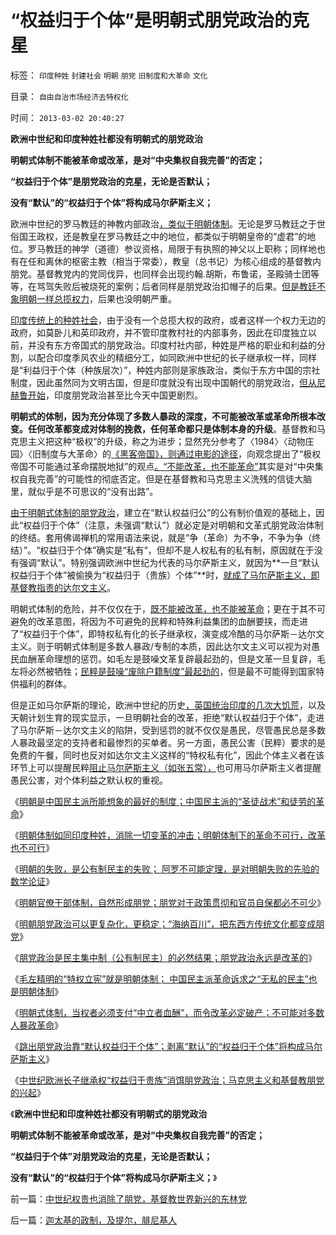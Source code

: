 # “权益归于个体”是明朝式朋党政治的克星

标签： `印度种姓` `封建社会` `明朝` `朋党` `旧制度和大革命` `文化` 

目录： `自由自治市场经济去特权化`

时间： `2013-03-02 20:40:27`

**欧洲中世纪和印度种姓社都没有明朝式的朋党政治**

**明朝式体制不能被革命或改革，是对“中央集权自我完善”的否定；**

**“权益归于个体”是朋党政治的克星，无论是否默认；**

**没有“默认”的“权益归于个体”将构成马尔萨斯主义；**

欧洲中世纪的罗马教廷的神教内部政治[，类似于明朝体制](../../../2013/2/28/朋党政治对于明朝科举官僚体制而言，必不可少.md)。无论是罗马教廷之于世俗国王政权，还是教皇在罗马教廷之中的地位，都类似于明朝皇帝的“虚君”的地位。罗马教廷的神学（道德）参议资格，局限于有执照的神父以上职称；同样地也有在任和离休的枢密主教（相当于常委），教皇（总书记）为核心组成的基督教内朋党。基督教党内的党同伐异，也同样会出现约翰.胡斯，布鲁诺，圣殿骑士团等等，在骂驾失败后被烧死的案例；后者同样是朋党政治扣帽子的后果。[但是教廷不象明朝一样总揽权力](../../../2011/9/1/德意志和意大利缺乏民族主义传统.md)，后果也没明朝严重。

[印度传统上的种姓社会](../../../2012/2/27/印度种姓制度与户籍制度的异同.md)，由于没有一个总揽大权的政府，或者这样一个权力无边的政府，如莫卧儿和英印政府，并不管印度教村社的内部事务，因此在印度独立以前，并没有东方帝国式的朋党政治。印度村社内部，种姓是严格的职业和利益的分割，以配合印度季风农业的精细分工，如同欧洲中世纪的长子继承权一样，同样是“利益归于个体（种族层次）”，种姓内部则是家族政治，类似于东方中国的宗社制度，因此虽然同为文明古国，但是印度就没有出现中国朝代的朋党政治，[但从尼赫鲁开始](../../../2012/1/28/印度近现代史就是Charter精英的爱国买办史.md)，印度朋党政治甚至比今天中国更剧烈。

**明朝式的体制，因为充分体现了多数人暴政的深度，不可能被改革或革命所根本改变。任何改革都变成对体制的挽救，任何革命都只是体制本身的升级**。基督教和马克思主义把这种“极权”的升级，称之为进步；显然充分参考了〈1984〉〈动物庄园〉〈旧制度与大革命〉的[《黑客帝国》，则通过电影的途径](../../../2012/10/19/革命是封建制度的新陈代谢，《黑客帝国》“升级”的启示.md)，向观念提出了“极权帝国不可能通过革命摆脱地狱”的观点[。“不能改革，也不能革命”](../../../2013/2/28/明朝体制下的政治现实：革命不可行，改革也不可行.md)其实是对“中央集权自我完善”的可能性的彻底否定。但是在基督教和马克思主义洗残的信徒大脑里，就似乎是不可思议的“没有出路”。

[由于明朝式体制的朋党政治](../../../2013/2/28/明朝体制把任何“革命，改革”都融进了人民群众的汪洋大海.md)，建立在“默认权益归公”的公有制价值观的基础上，因此“权益归于个体”（注意，未强调“默认”）就必定是对明朝和文革式朋党政治体制的终结。套用佛谒禅机的常用语法来说，就是“争（革命）为不争，不争为争（终结）”。“权益归于个体”确实是“私有”，但却不是人权私有的私有制，原因就在于没有强调“默认”。特别强调欧洲中世纪为代表的马尔萨斯主义，就因为**一旦“默认权益归于个体”被偷换为“权益归于（贵族）个体”**时，[就成了马尔萨斯主义，即基督教指责的达尔文主义](../../../2012/3/10/那些最狂热主张达尔文主义的人.md)。

明朝式体制的危险，并不仅仅在于，[既不能被改革，也不能被革命](../../../2013/2/27/明朝是公知所能想象的最好制度，圣徒的战术，徒劳的革命.md)；更在于其不可避免的改革意图，将因为不可避免的民粹和特殊利益集团的血酬要挟，而走进了“权益归于个体”，即特权私有化的长子继承权，演变成冷酷的马尔萨斯－达尔文主义。则于明朝式体制是多数人暴政/专制的本质，因此达尔文主义可以视为对愚民血酬革命理想的惩罚。如毛左是鼓噪文革复辟最起劲的，但是文革一旦复辟，毛左将必然被牺牲；[民粹是鼓噪“废除户籍制度”最起劲的](../../../2013/1/22/民粹“民主派”的毛左情结.md)，但是最不可能得到国家特供福利的群体。

但是正如马尔萨斯的理论，欧洲中世纪的历史[，英国统治印度的几次大饥荒](../../../2012/1/15/英国殖民者制造的孟加拉大饥荒；工业革命不依赖废旧金属积累.md)，以及天朝计划生育的现实显示，一旦明朝社会的改革，拒绝“默认权益归于个体”，走进了马尔萨斯－达尔文主义的陷阱，受到惩罚的就不仅仅是愚民，尽管愚民总是多数人暴政最坚定的支持者和最惨烈的买单者。另一方面，愚民公害（民粹）要求的是免费的午餐，同时也反对如达尔文主义这样的“特权私有化”，因此个体主义者在该环节上可以提醒民粹[阻止马尔萨斯主义（如张五常），](../../../2013/2/12/“市场总能擦屁股”之“要死！老百姓先死”.md)也可用马尔萨斯主义者提醒愚民公害，对个体利益之默认权的重视。

《[明朝是中国民主派所能想象的最好的制度；中国民主派的“圣徒战术”和徒劳的革命](../../../2013/2/27/明朝是公知所能想象的最好制度，圣徒的战术，徒劳的革命.md)》

《[明朝体制如同印度种姓，消除一切变革的冲击；明朝体制下的革命不可行，改革也不可行](../../../2013/2/28/明朝体制下的政治现实：革命不可行，改革也不可行.md)》

《[明朝的失败，是公有制民主的失败； 阿罗不可能定理，是对明朝失败的先验的数学论证](../../../2013/2/28/明朝体制把任何“革命，改革”都融进了人民群众的汪洋大海.md)》

《[明朝官僚干部体制，自然形成朋党；朋党对于政策贯彻和官员自保都必不可少](../../../2013/2/28/朋党政治对于明朝科举官僚体制而言，必不可少.md)》

《[明朝朋党政治可以更复杂化，更稳定；“海纳百川”，把东西方传统文化都变成朋党](../../../2013/3/1/明朝式朋党可以“海纳百川”,可以进化得更稳定.md)》

《[朋党政治是民主集中制（公有制民主）的必然结果；朋党政治永远是改革的](../../../2013/3/1/朋党政治永远是改革的，每一派相对于另一派，都是改革的；.md)》

《[毛左精明的“特权立宪”就是明朝体制； 中国民主派革命诉求之“无私的民主”也是明朝体制](../../../2013/3/1/革命本身可以成为旧制度的卫道；.md)》

《[明朝式体制，当权者必须支付“中立者血酬”，而令改革必定破产；不可能对多数人暴政革命](../../../2013/3/2/不可能对多数人暴政实行革命.md)》

《[跳出朋党政治靠“默认权益归于个体”；剥离“默认”的“权益归于个体”将构成马尔萨斯主义](../../../2013/3/2/剥离“默认”的“利益归于个体”，把民主偷换成马尔萨斯主义.md)》

《[中世纪欧洲长子继承权“权益归于贵族”消饵朋党政治；马克思主义和基督教朋党的兴起](../../../2013/3/2/中世纪权贵也消除了朋党，基督教世界新兴的东林党.md)》

《**欧洲中世纪和印度种姓社都没有明朝式的朋党政治**

**明朝式体制不能被革命或改革，是对“中央集权自我完善”的否定；**

**“权益归于个体”对朋党政治的克星，无论是否默认；**

**没有“默认”的“权益归于个体”将构成马尔萨斯主义；**》



前一篇：[中世纪权贵也消除了朋党，基督教世界新兴的东林党](../../../2013/3/2/中世纪权贵也消除了朋党，基督教世界新兴的东林党.md)

后一篇：[迦太基的政制，及提尔，腓尼基人](../../../2013/3/3/迦太基的政制，及提尔，腓尼基人.md)